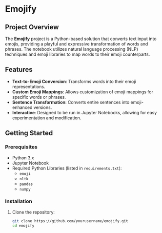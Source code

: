 # Emojify

## Project Overview

The **Emojify** project is a Python-based solution that converts text input into emojis, providing a playful and expressive transformation of words and phrases. The notebook utilizes natural language processing (NLP) techniques and emoji libraries to map words to their emoji counterparts.

## Features

- **Text-to-Emoji Conversion**: Transforms words into their emoji representations.
- **Custom Emoji Mappings**: Allows customization of emoji mappings for specific words or phrases.
- **Sentence Transformation**: Converts entire sentences into emoji-enhanced versions.
- **Interactive**: Designed to be run in Jupyter Notebooks, allowing for easy experimentation and modification.

## Getting Started

### Prerequisites

- Python 3.x
- Jupyter Notebook
- Required Python Libraries (listed in `requirements.txt`):
  - `emoji`
  - `nltk`
  - `pandas`
  - `numpy`

### Installation

1. Clone the repository:
   ```bash
   git clone https://github.com/yourusername/emojify.git
   cd emojify


